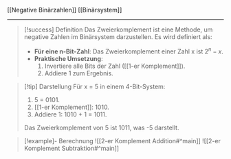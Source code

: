 [[Negative Binärzahlen]]
[[Binärsystem]]

---

> [!success] Definition
> Das Zweierkomplement ist eine Methode, um negative Zahlen im Binärsystem darzustellen. Es wird definiert als:
> 
> - **Für eine n-Bit-Zahl**: Das Zweierkomplement einer Zahl x ist $2^n - x$.
> - **Praktische Umsetzung**:
> 	1. Invertiere alle Bits der Zahl ([[1-er Komplement]]).
> 	2. Addiere 1 zum Ergebnis.

> [!tip] Darstellung
> Für x = 5 in einem 4-Bit-System:
> 1. 5 = 0101.
> 2. [[1-er Komplement]]: 1010.
> 3. Addiere 1: 1010 + 1 = 1011.
> 
> Das Zweierkomplement von 5 ist 1011, was -5 darstellt.

> [!example]- Berechnung
> ![[2-er Komplement Addition#^main]]
> ![[2-er Komplement Subtraktion#^main]]
